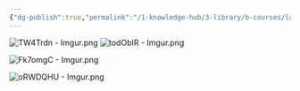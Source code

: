 ```yaml
---
{"dg-publish":true,"permalink":"/1-knowledge-hub/3-library/b-courses/labor-management/labor-management/","noteIcon":""}
---
```


![TW4Trdn - Imgur.png](/img/user/Obsidian%20Functional%20Stuff/z-All%20pdfs,%20Images%20&%20Small%20Excalidraws/TW4Trdn%20-%20Imgur.png)
![todObIR - Imgur.png](/img/user/Obsidian%20Functional%20Stuff/z-All%20pdfs,%20Images%20&%20Small%20Excalidraws/todObIR%20-%20Imgur.png)

![Fk7omgC - Imgur.png](/img/user/Obsidian%20Functional%20Stuff/z-All%20pdfs,%20Images%20&%20Small%20Excalidraws/Fk7omgC%20-%20Imgur.png)



![oRWDQHU - Imgur.png](/img/user/Obsidian%20Functional%20Stuff/z-All%20pdfs,%20Images%20&%20Small%20Excalidraws/oRWDQHU%20-%20Imgur.png)
